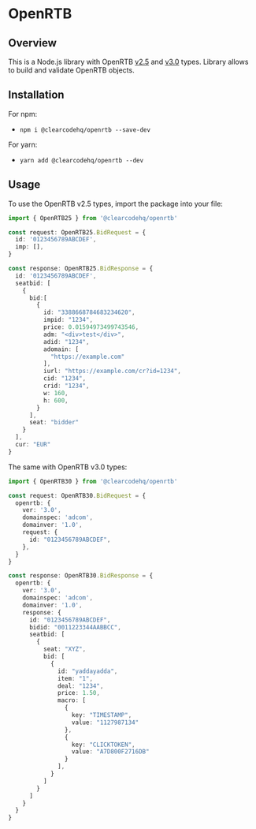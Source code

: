 # OpenRTB
## Overview

This is a Node.js library with OpenRTB [v2.5](https://www.iab.com/wp-content/uploads/2016/03/OpenRTB-API-Specification-Version-2-5-FINAL.pdf) and [v3.0](https://github.com/InteractiveAdvertisingBureau/openrtb/blob/master/OpenRTB%20v3.0%20FINAL.md) types. Library allows to build and validate OpenRTB objects.

## Installation
For npm:
* `npm i @clearcodehq/openrtb --save-dev`

For yarn:
* `yarn add @clearcodehq/openrtb --dev`

## Usage
To use the OpenRTB v2.5 types, import the package into your file:

```typescript
import { OpenRTB25 } from '@clearcodehq/openrtb'

const request: OpenRTB25.BidRequest = {
  id: '0123456789ABCDEF',
  imp: [],
}

const response: OpenRTB25.BidResponse = {
  id: '0123456789ABCDEF',
  seatbid: [
    {
      bid:[
        {
          id: "3388668784683234620",
          impid: "1234",
          price: 0.01594973499743546,
          adm: "<div>test</div>",
          adid: "1234",
          adomain: [
            "https://example.com"
          ],
          iurl: "https://example.com/cr?id=1234",
          cid: "1234",
          crid: "1234",
          w: 160,
          h: 600,
        }
      ],
      seat: "bidder"
    }
  ],
  cur: "EUR"
}
```

The same with OpenRTB v3.0 types:

```typescript
import { OpenRTB30 } from '@clearcodehq/openrtb'

const request: OpenRTB30.BidRequest = {
  openrtb: {
    ver: '3.0',
    domainspec: 'adcom',
    domainver: '1.0',
    request: {
      id: "0123456789ABCDEF",
    },
  }
}

const response: OpenRTB30.BidResponse = {
  openrtb: {
    ver: '3.0',
    domainspec: 'adcom',
    domainver: '1.0',
    response: {
      id: "0123456789ABCDEF",
      bidid: "0011223344AABBCC",
      seatbid: [
        {
          seat: "XYZ",
          bid: [
            {
              id: "yaddayadda",
              item: "1",
              deal: "1234",
              price: 1.50,
              macro: [
                {
                  key: "TIMESTAMP",
                  value: "1127987134"
                },
                {
                  key: "CLICKTOKEN",
                  value: "A7D800F2716DB"
                }
              ],
            }
          ]
        }
      ]
    }
  }
}
```